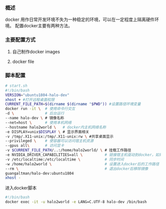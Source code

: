 ### 概述
docker 用作日常开发环境不失为一种稳定的环境，可以在一定程度上隔离硬件环境。
配置docker主要有两种方法。

### 主要配置方式
1. 自己制作docker images


2. docker file


### 脚本配置
```bash
# start.sh
#!/bin/bash
VERSION="ubuntu1804-halo-dev"
xhost + #打开远程桌面权限
CURRENT_FILE_PATH=$(dirname $(dirname "$PWD")) #设置路径环境变量
docker run -it \  # 使用命令行交互
-d \              # 后台运行
--name halo-dev \ # 镜像名称
--net=host \      # 使用本机网络
--hostname halo2world \   # docker内主机网络名称
-e DISPLAY=unix$DISPLAY \ # 显示界面相关
-v /tmp/.X11-unix:/tmp/.X11-unix:rw \ #共享桌面显示
--privileged \    # 使容器可以访问宿主机资源
--gpus all\       # 访问显卡
-v $CURRENT_FILE_PATH/..:/home/halo2world/ \ # 挂载工作路径
-e NVIDIA_DRIVER_CAPABILITIES=all \          # 链接宿主机驱动到docker，如果没有按装官方驱动则不需要
-v /etc/localtime:/etc/localtime \           # 同步时间
-w /home/halo2world \                        # 设置进入docker后的工作路径
--rm \                                       # 退出docker后移除镜像
guangaltman/halo-dev:ubuntu1804
xhost -

```
进入docker脚本
```bash
#!/bin/bash
docker exec -it -u halo2world -e LANG=C.UTF-8 halo-dev /bin/bash
```